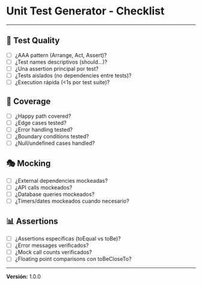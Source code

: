 # Unit Test Generator - Checklist

---

## 🧪 Test Quality
- [ ] ¿AAA pattern (Arrange, Act, Assert)?
- [ ] ¿Test names descriptivos (should...)?
- [ ] ¿Una assertion principal por test?
- [ ] ¿Tests aislados (no dependencies entre tests)?
- [ ] ¿Execution rápida (<1s por test suite)?

## 🎯 Coverage
- [ ] ¿Happy path covered?
- [ ] ¿Edge cases tested?
- [ ] ¿Error handling tested?
- [ ] ¿Boundary conditions tested?
- [ ] ¿Null/undefined cases handled?

## 🎭 Mocking
- [ ] ¿External dependencies mockeadas?
- [ ] ¿API calls mockeados?
- [ ] ¿Database queries mockeados?
- [ ] ¿Timers/dates mockeados cuando necesario?

## 📊 Assertions
- [ ] ¿Assertions específicas (toEqual vs toBe)?
- [ ] ¿Error messages verificados?
- [ ] ¿Mock call counts verificados?
- [ ] ¿Floating point comparisons con toBeCloseTo?

---

**Versión:** 1.0.0
